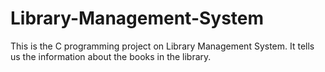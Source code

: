 # Library-Management-System
This is the C programming project on Library Management System. It tells us the information about the books in the library.
